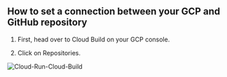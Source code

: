 ## How to set a connection between your GCP and GitHub repository

1. First, head over to Cloud Build on your GCP console.

2. Click on Repositories.

![Cloud-Run-Cloud-Build](/GCPstudy/Cloud-Run-Cloud-Build.PNG "Select 2nd gen to create your repository")